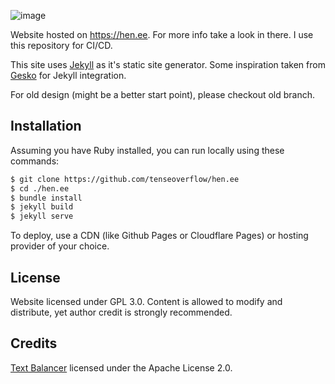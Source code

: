![image](https://user-images.githubusercontent.com/36374623/182731401-7f3b9c40-cc64-47c7-aa72-18454d5d7342.png)

Website hosted on https://hen.ee. For more info take a look in there. I use this repository for CI/CD.

This site uses [Jekyll](https://jekyllrb.com) as it's static site generator.
Some inspiration taken from [Gesko](https://github.com/P0WEX/Gesko) for Jekyll integration.

For old design (might be a better start point), please checkout old branch.

## Installation

Assuming you have Ruby installed, you can run locally using these commands:

```bash
$ git clone https://github.com/tenseoverflow/hen.ee
$ cd ./hen.ee
$ bundle install
$ jekyll build
$ jekyll serve
```

To deploy, use a CDN (like Github Pages or Cloudflare Pages) or hosting provider of your choice.

## License

Website licensed under GPL 3.0. Content is allowed to modify and distribute, yet author credit is strongly recommended.

## Credits

[Text Balancer](https://codeberg.org/da/text-balancer) licensed under the Apache License 2.0.
